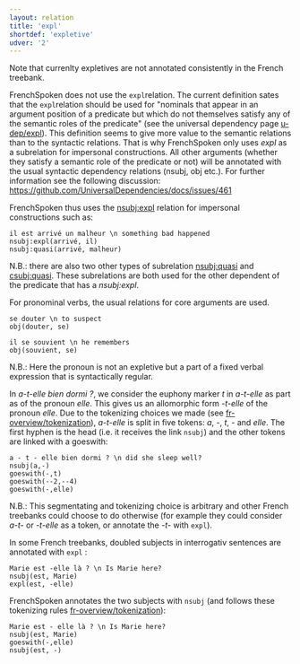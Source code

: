 ```yaml
---
layout: relation
title: 'expl'
shortdef: 'expletive'
udver: '2'
---
```


Note that currenlty expletives are not annotated consistently in the French treebank.

FrenchSpoken does not use the `expl`relation. The current definition sates that the `expl`relation should be used for "nominals that appear in an argument position of a predicate but which do not themselves satisfy any of the semantic roles of the predicate" (see the universal dependency page [u-dep/expl]()). This definition seems to give more value to the semantic relations than to the syntactic relations.
That is why FrenchSpoken only uses _expl_ as a subrelation for impersonal constructions. All other arguments (whether they satisfy a semantic role of the predicate or not) will be annotated with the usual syntactic dependency relations (nsubj, obj etc.). For further information see the following discussion: https://github.com/UniversalDependencies/docs/issues/461

FrenchSpoken thus uses the [nsubj:expl]() relation for impersonal constructions such as:

~~~ sdparse
il est arrivé un malheur \n something bad happened
nsubj:expl(arrivé, il)
nsubj:quasi(arrivé, malheur)
~~~

N.B.: there are also two other types of subrelation [nsubj:quasi]() and [csubj:quasi](). These subrelations are both used for the other dependent of the predicate that has a _nsubj:expl_.

For pronominal verbs, the usual relations for core arguments are used. 

~~~ sdparse
se douter \n to suspect
obj(douter, se)
~~~

~~~ sdparse
il se souvient \n he remembers
obj(souvient, se)
~~~

N.B.: Here the pronoun is not an expletive but a part of a fixed verbal expression that is syntactically regular.


In _a-t-elle bien dormi ?_, we consider the euphony marker _t_ in _a-t-elle_ as part as of the pronoun _elle_. This gives us an allomorphic form _-t-elle_  of the pronoun _elle_.
Due to the tokenizing choices we made (see [fr-overview/tokenization]()), _a-t-elle_ is split in five tokens: _a_, _-_, _t_, _-_ and _elle_. 
The first hyphen is the head (i.e. it receives the link `nsubj`) and the other tokens are linked with a goeswith:

~~~ sdparse
a - t - elle bien dormi ? \n did she sleep well?
nsubj(a,-)
goeswith(-,t)
goeswith(--2,--4)
goeswith(-,elle)
~~~

N.B.: This segmentating and tokenizing choice is arbitrary and other French treebanks could choose to do otherwise (for example they could consider _a-t-_ or _-t-elle_ as a token, or annotate the _-t-_ with `expl`).


In some French treebanks, doubled subjects in interrogativ sentences are annotated with `expl` :

~~~ sdparse
Marie est -elle là ? \n Is Marie here?
nsubj(est, Marie)
expl(est, -elle)
~~~

FrenchSpoken annotates the two subjects with `nsubj` (and follows these tokenizing rules [fr-overview/tokenization]()):

~~~ sdparse
Marie est - elle là ? \n Is Marie here?
nsubj(est, Marie)
goeswith(-,elle)
nsubj(est, -)
~~~
